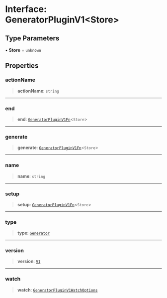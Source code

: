 # Interface: GeneratorPluginV1\<Store\>

## Type Parameters

• **Store** = `unknown`

## Properties

### actionName

> **actionName**: `string`

---

### end

> **end**: [`GeneratorPluginV1Fn`](../type-aliases/GeneratorPluginV1Fn.md)\<`Store`\>

---

### generate

> **generate**: [`GeneratorPluginV1Fn`](../type-aliases/GeneratorPluginV1Fn.md)\<`Store`\>

---

### name

> **name**: `string`

---

### setup

> **setup**: [`GeneratorPluginV1Fn`](../type-aliases/GeneratorPluginV1Fn.md)\<`Store`\>

---

### type

> **type**: [`Generator`](../../plugin/enumerations/PluginType.md#generator)

---

### version

> **version**: [`V1`](../enumerations/GeneratorPluginVersion.md#v1)

---

### watch

> **watch**: [`GeneratorPluginV1WatchOptions`](../type-aliases/GeneratorPluginV1WatchOptions.md)
